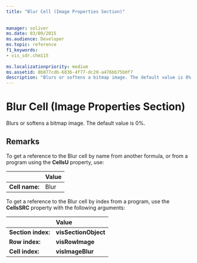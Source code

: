 ```yaml
---
title: "Blur Cell (Image Properties Section)"
 
 
manager: soliver
ms.date: 03/09/2015
ms.audience: Developer
ms.topic: reference
f1_keywords:
- vis_sdr.chm115
 
ms.localizationpriority: medium
ms.assetid: 8b077cdb-6036-4f77-dc20-a476bb75b0f7
description: "Blurs or softens a bitmap image. The default value is 0%."
---
```


# Blur Cell (Image Properties Section)

Blurs or softens a bitmap image. The default value is 0%.
  
## Remarks

To get a reference to the Blur cell by name from another formula, or from a program using the **CellsU** property, use: 
  
||Value |
|:-----|:-----|
| **Cell name:**  <br/> | Blur  <br/> |
   
To get a reference to the Blur cell by index from a program, use the **CellsSRC** property with the following arguments: 
  
||Value |
|:-----|:-----|
| **Section index:**  <br/> |**visSectionObject** <br/> |
| **Row index:**  <br/> |**visRowImage** <br/> |
| **Cell index:**  <br/> |**visImageBlur** <br/> |
   

